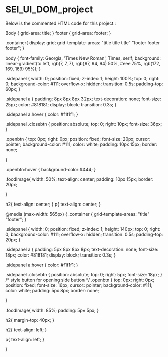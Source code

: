 # SEI_UI_DOM_project

Below is the commented HTML code for this project.:

<!-- <!DOCTYPE html>
<html lang="en">
    <head>
        <title>UI-Project,Making-you-hungry  :)</title>
        <meta charset="UTF-8">
        <meta name="viewport" content="width=device-width, initial-scale=1">
        <link href="css/style.css" rel="stylesheet">
    </head>
    <body>
        <div id="mySidepanel" class="sidepanel">

        // Above is the side panel ID the JS code accesses this ID to set it's width to 150px when the side panel is open and 0px when the sidepanel is closed.

            //Below are examples of a links that do not have a value associted with them on page load.
            
             javascript:void(0) acts as a place holder with an undefined value until the appropriate function is called and a new value state is passed in.
            CloseNav, getBurger,getPizza are examples of the functions in JavaScript which pas in values.


            <a href="javascript:void(0)" class="closebtn" onclick="closeNav()">×</a>
            <a href="javascript:void(0)"; onclick="getBurger();"  >Burgers</a>
            <a href="javascript:void(0)"; onclick="getPizza();"  >Pizza</a>
            <a href="javascript:void(0)"; onclick="getFood();"  >Random Food</a>
            <a href="javascript:void(0)"; onclick="getBiryani();"  >Biryani</a>
          </div>
          
            /// opens the sidepanel navagation bar

          <button class="openbtn" onclick="openNav()">☰ Image Menu</button>  
          <h2>Food Images</h2>
          <p>Enjoy the images of food!</p>
          // the below div is a location holder for the images being passed in from the JS functions called above.
          <div>
             <img class = "foodImage" src="">
          </div>
            
        <script src="script.js" ></script>
    </body>
</html> -->

<!-- Below follows the CSS with relavent notation. -->



<!-- // Below is a simple grid set up which faciltates the adaptive media for smaller screen sizes primarily. -->


Body { grid-area: title; }
footer { grid-area: footer; }

.container{
    display: grid;
    grid-template-areas:
    "title title title"
    "footer footer footer";
}  




body {
    font-family: Georgia, 'Times New Roman', Times, serif;
    background: linear-gradient(to left, rgb(7, 7, 7), rgb(97, 94, 94) 50%, #eee 75%, rgb(172, 169, 169) 95%);
  }


<!-- //style below for the side panel attributes. -->
  
  .sidepanel  {
    width: 0;
    position: fixed;
    z-index: 1;
    height: 100%;
    top: 0;
    right: 0;
    background-color: #111;
    overflow-x: hidden;
    transition: 0.5s;
    padding-top: 60px;
  }
<!--   
  //style below for the side panel attributes. -->
  .sidepanel a {
    padding: 8px 8px 8px 32px;
    text-decoration: none;
    font-size: 25px;
    color: #818181;
    display: block;
    transition: 0.3s;
  }
  <!-- What it says  , sidepanel hover color -->
  .sidepanel a:hover {
    color: #f1f1f1;
  }
  <!-- The close button, the "x" for closing the sidepanel. -->
  .sidepanel .closebtn {
    position: absolute;
    top: 0;
    right: 10px;
    font-size: 36px;
  }
  <!-- /* style button for opening side button  */ -->
  .openbtn {
    top: 0px;
    right: 0px;
    position: fixed;
    font-size: 20px;
    cursor: pointer;
    background-color: #111;
    color: white;
    padding: 10px 15px;
    border: none;

  }

  <!-- The "open menue " button for the side panel. -->

  .openbtn:hover {
    background-color:#444;
  }

<!-- Then image properties for the images brought in from the API. -->

  .foodImage{
      width: 50%;
      text-align: center;
      padding: 10px 15px;
      border: 20px;
      
  }
 
  h2{
      text-align: center;
  }
  p{
      text-align: center;
  }
  
  <!-- The adaptive display features  for the website. -->

@media (max-width: 565px) {
  .container {
      grid-template-areas: 
      "title"
      "footer";
  }
   
 <!-- Smaller side panel for mobile display. -->
  .sidepanel  {
    width: 0;
    position: fixed;
    z-index: 1;
    height: 140px;
    top: 0;
    right: 0;
    background-color: #111;
    overflow-x: hidden;
    transition: 0.5s;
    padding-top: 20px;
  }
  <!-- Smaller font to fit in the smaller side panel. -->
  .sidepanel a {
    padding: 5px 8px 8px 8px;
    text-decoration: none;
    font-size: 18px;
    color: #818181;
    display: block;
    transition: 0.3s;
  }
  
  .sidepanel a:hover {
    color: #f1f1f1;
  }
  
  .sidepanel .closebtn {
    position: absolute;
    top: 0;
    right: 5px;
    font-size: 18px;
  }
  /* style button for opening side button  */
  .openbtn {
    top: 0px;
    right: 0px;
    position: fixed;
    font-size: 16px;
    cursor: pointer;
    background-color: #111;
    color: white;
    padding: 5px 8px;
    border: none;

  }
  <!-- Changed the food image for mobile display. -->
  .foodImage{
    width: 85%;
    padding: 5px 5px;
}

<!-- Changed text alignment and size for mobile display to allow the size pannel to fit. -->

h2{
  margin-top: 40px;
}

h2{
  text-align: left;
}

p{
  text-align: left;
}
  
}
